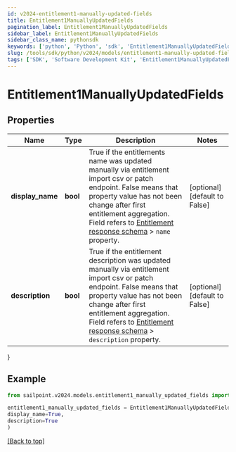 ```yaml
---
id: v2024-entitlement1-manually-updated-fields
title: Entitlement1ManuallyUpdatedFields
pagination_label: Entitlement1ManuallyUpdatedFields
sidebar_label: Entitlement1ManuallyUpdatedFields
sidebar_class_name: pythonsdk
keywords: ['python', 'Python', 'sdk', 'Entitlement1ManuallyUpdatedFields', 'V2024Entitlement1ManuallyUpdatedFields'] 
slug: /tools/sdk/python/v2024/models/entitlement1-manually-updated-fields
tags: ['SDK', 'Software Development Kit', 'Entitlement1ManuallyUpdatedFields', 'V2024Entitlement1ManuallyUpdatedFields']
---
```


# Entitlement1ManuallyUpdatedFields


## Properties

Name | Type | Description | Notes
------------ | ------------- | ------------- | -------------
**display_name** | **bool** | True if the entitlements name was updated manually via entitlement import csv or patch endpoint.  False means that property value has not been change after first entitlement aggregation. Field refers to [Entitlement response schema](https://developer.sailpoint.com/idn/api/beta/get-entitlement) > `name` property. | [optional] [default to False]
**description** | **bool** | True if the entitlement description was updated manually via entitlement import csv or patch endpoint.  False means that property value has not been change after first entitlement aggregation. Field refers to [Entitlement response schema](https://developer.sailpoint.com/idn/api/beta/get-entitlement) > `description` property. | [optional] [default to False]
}

## Example

```python
from sailpoint.v2024.models.entitlement1_manually_updated_fields import Entitlement1ManuallyUpdatedFields

entitlement1_manually_updated_fields = Entitlement1ManuallyUpdatedFields(
display_name=True,
description=True
)

```
[[Back to top]](#) 


